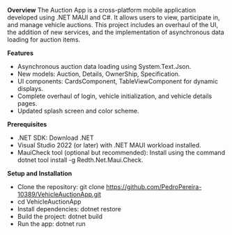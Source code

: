 **Overview** 
The Auction App is a cross-platform mobile application developed using .NET MAUI and C#. It allows users to view, participate in, and manage vehicle auctions. 
This project includes an overhaul of the UI, the addition of new services, and the implementation of asynchronous data loading for auction items.

**Features**
  - Asynchronous auction data loading using System.Text.Json.
  - New models: Auction, Details, OwnerShip, Specification.
  - UI components: CardsComponent, TableViewComponent for dynamic displays.
  - Complete overhaul of login, vehicle initialization, and vehicle details pages.
  - Updated splash screen and color scheme.

**Prerequisites**
 - .NET SDK: Download .NET
 - Visual Studio 2022 (or later) with .NET MAUI workload installed.
 - MauiCheck tool (optional but recommended): Install using the command dotnet tool install -g Redth.Net.Maui.Check.

**Setup and Installation**
 - Clone the repository: git clone https://github.com/PedroPereira-10389/VehicleAuctionApp.git
 - cd VehicleAuctionApp
 - Install dependencies: dotnet restore
 - Build the project: dotnet build
 - Run the app: dotnet run
